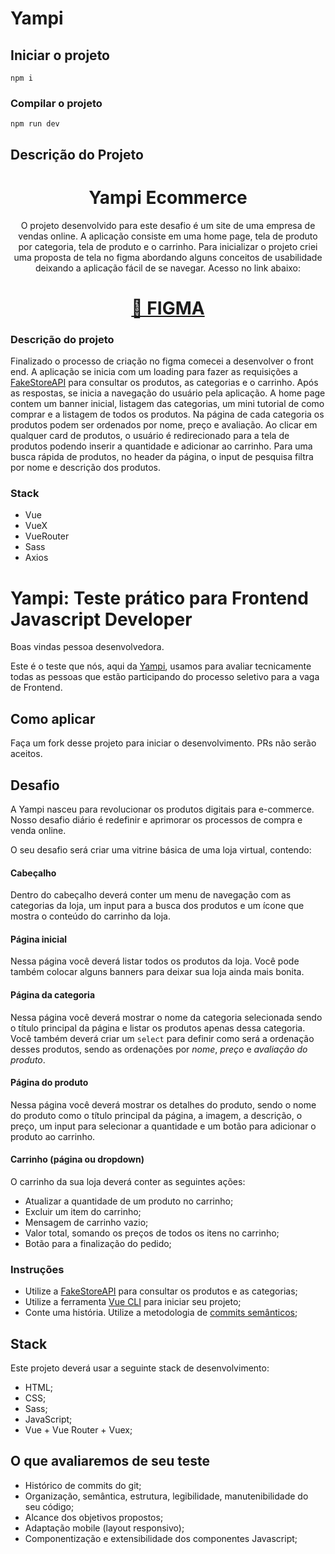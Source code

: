 # Yampi

## Iniciar o projeto
```
npm i
```
### Compilar o projeto
```
npm run dev
```

## Descrição do Projeto
<h1 align="center">Yampi Ecommerce</h1>
<p align="center">O projeto desenvolvido para este desafio é um site de uma empresa de vendas online.
A aplicação consiste em uma home page, tela de produto por categoria, tela de produto e o carrinho.
Para inicializar o projeto criei uma proposta de tela no figma abordando alguns conceitos de usabilidade deixando a aplicação fácil de se navegar. 
Acesso no link abaixo:</p>
<h1 align="center">
<a href="https://www.figma.com/file/bjs8t5opWxPsqmeAHefq8q/Yampi?node-id=0%3A1">🔗 FIGMA</a>
</h1>

### Descrição do projeto
Finalizado o processo de criação no figma comecei a desenvolver o front end. A aplicação se inicia com um loading para fazer as requisições a [FakeStoreAPI](https://fakestoreapi.com/docs) para consultar os produtos, as categorias e o carrinho. Após as respostas, se inicia a navegação do usuário pela aplicação. A home page contem um banner inicial, listagem das categorias, um mini tutorial de como comprar e a listagem de todos os produtos. Na página de cada categoria os produtos podem ser ordenados por nome, preço e avaliação. Ao clicar em qualquer card de produtos, o usuário é redirecionado para a tela de produtos podendo inserir a quantidade e adicionar ao carrinho. Para uma busca rápida de produtos, no header da página, o input de pesquisa filtra por nome e descrição dos produtos.

### Stack

- Vue
- VueX
- VueRouter
- Sass
- Axios



# Yampi: Teste prático para Frontend Javascript Developer

Boas vindas pessoa desenvolvedora.

Este é o teste que nós, aqui da [Yampi](https://www.yampi.com.br/), usamos para avaliar tecnicamente todas as pessoas que estão participando do processo seletivo para a vaga de Frontend.

## Como aplicar

Faça um fork desse projeto para iniciar o  desenvolvimento. PRs não serão aceitos.

## Desafio

A Yampi nasceu para revolucionar os produtos digitais para e-commerce. Nosso desafio diário é redefinir e aprimorar os processos de compra e venda online.

O seu desafio será criar uma vitrine básica de uma loja virtual, contendo:


#### Cabeçalho
Dentro do cabeçalho deverá conter um menu de navegação com as categorias da loja, um input para a busca dos produtos e um ícone que mostra o conteúdo do carrinho da loja.

#### Página inicial
Nessa página você deverá listar todos os produtos da loja. Você pode também colocar alguns banners para deixar sua loja ainda mais bonita.

#### Página da categoria
Nessa página você deverá mostrar o nome da categoria selecionada sendo o título principal da página e listar os produtos apenas dessa categoria. Você também deverá criar um `select` para definir como será a ordenação desses produtos, sendo as ordenações por *nome*, *preço* e *avaliação do produto*.

#### Página do produto
Nessa página você deverá mostrar os detalhes do produto, sendo o nome do produto como o título principal da página, a imagem, a descrição, o preço, um input para selecionar a quantidade e um botão para adicionar o produto ao carrinho.

#### Carrinho (página ou dropdown)

O carrinho da sua loja deverá conter as seguintes ações:

- Atualizar a quantidade de um produto no carrinho;
- Excluir um item do carrinho;
- Mensagem de carrinho vazio;
- Valor total, somando os preços de todos os itens no carrinho;
- Botão para a finalização do pedido;


### Instruções

- Utilize a [FakeStoreAPI](https://fakestoreapi.com/docs) para consultar os produtos e as categorias;
- Utilize a ferramenta [Vue CLI](https://cli.vuejs.org/) para iniciar seu projeto;
- Conte uma história. Utilize a metodologia de [commits semânticos](https://blog.cubos.io/que-tal-comecar-a-usar-commits-semanticos/);


## Stack

Este projeto deverá usar a seguinte stack de desenvolvimento:

- HTML;
- CSS;
- Sass;
- JavaScript;
- Vue + Vue Router + Vuex;

## O que avaliaremos de seu teste

- Histórico de commits do git;
- Organização, semântica, estrutura, legibilidade, manutenibilidade do seu código;
- Alcance dos objetivos propostos;
- Adaptação mobile (layout responsivo);
- Componentização e extensibilidade dos componentes
Javascript;
